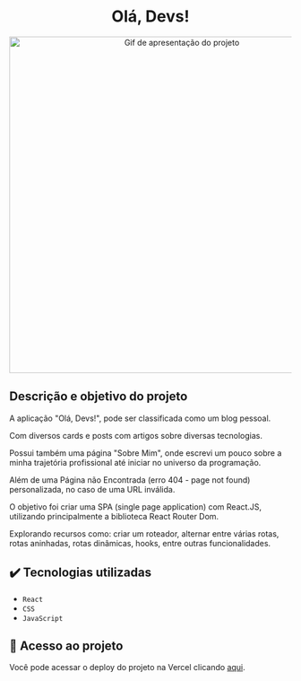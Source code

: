 <h1 align="center">Olá, Devs!</h1>

<div align="center">
  <img width="600" src="src/assets/ola-devs_to_readme.gif" alt="Gif de apresentação do projeto">
</div>

## Descrição e objetivo do projeto

A aplicação "Olá, Devs!", pode ser classificada como um blog pessoal.

Com diversos cards e posts com artigos sobre diversas tecnologias.

Possui também uma página "Sobre Mim", onde escrevi um pouco sobre a minha trajetória profissional até iniciar no universo da programação.

Além de uma Página não Encontrada (erro 404 - page not found) personalizada, no caso de uma URL inválida.

O objetivo foi criar uma SPA (single page application) com React.JS, utilizando principalmente a biblioteca React Router Dom.

Explorando recursos como: criar um roteador, alternar entre várias rotas, rotas aninhadas, rotas dinâmicas, hooks, entre outras funcionalidades.

## :heavy_check_mark: Tecnologias utilizadas

- `React`
- `CSS`
- `JavaScript`

## :link: Acesso ao projeto

Você pode acessar o deploy do projeto na Vercel clicando [aqui](https://ola-devs.vercel.app/).
